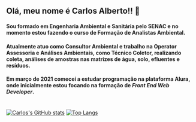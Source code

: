 ## Olá, meu nome é Carlos Alberto!! 👋

#### Sou formado em Engenharia Ambiental e Sanitária pelo SENAC e no momento estou fazendo o curso de Formação de Analistas Ambiental.

#### Atualmente atuo como Consultor Ambiental e trabalho na Operator Assessoria e Análises Ambientais, como Técnico Coletor, realizando coleta, análises de amostras nas matrizes de água, solo, efluentes e resíduos.
  
#### Em março de 2021 comecei a estudar programação na plataforma Alura, onde inicialmente estou focando na formação de **_Front End Web Developer_**.

#

[![Carlos's GitHub stats](https://github-readme-stats.vercel.app/api?username=bernardofilho&show_icons=true&theme=dracula)](https://github.com/bernardofilho/github-readme-stats)
[![Top Langs](https://github-readme-stats.vercel.app/api/top-langs/?username=bernardofilho&layout=compact&langs_count=10&theme=dracula&)](https://github.com/anuraghazra/github-readme-stats)






